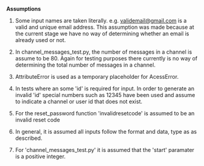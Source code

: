 **Assumptions**

1. Some input names are taken literally. e.g. validemail@gmail.com is a valid
and unique email address. This assumption was made because at the current stage
we have no way of determining whether an email is already used or not.

2. In channel_messages_test.py, the number of messages in a channel is assume 
to be 80. Again for testing purposes there currently is no way of determining 
the total number of messages in a channel.

3. AttributeError is used as a temporary placeholder for AcessError.

4. In tests where an some 'id' is required for input. In order to generate an 
invalid 'id' special numbers such as 12345 have been used and assume to indicate
a channel or user id that does not exist.

5. For the reset_password function 'invalidresetcode' is assumed to be an 
invalid reset code

6. In general, it is assumed all inputs follow the format and data, type as 
as described.

7. For 'channel_messages_test.py' it is assumed that the 'start' paramater is a 
positive integer.
